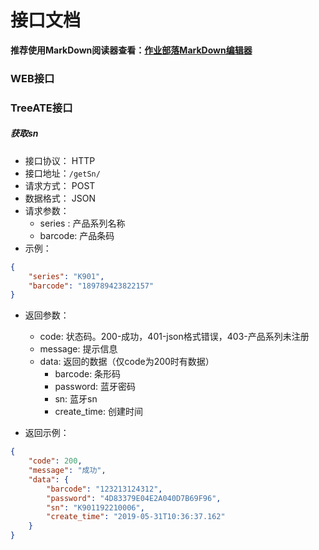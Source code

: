 # 接口文档
**推荐使用MarkDown阅读器查看：[作业部落MarkDown编辑器](https://www.zybuluo.com/mdeditor)**

### WEB接口


### TreeATE接口
##### 获取sn
- 接口协议： HTTP
- 接口地址：`/getSn/`
- 请求方式： POST
- 数据格式： JSON
- 请求参数： 
    - series : 产品系列名称
    - barcode: 产品条码 
- 示例：
```json
{
	"series": "K901",
	"barcode": "189789423822157"
}
```

- 返回参数：
    - code: 状态码。200-成功，401-json格式错误，403-产品系列未注册
    - message: 提示信息
    - data: 返回的数据（仅code为200时有数据）
        - barcode: 条形码
        - password: 蓝牙密码
        - sn: 蓝牙sn
        - create_time: 创建时间

- 返回示例：
```json
{
    "code": 200,
    "message": "成功",
    "data": {
        "barcode": "123213124312",
        "password": "4D83379E04E2A040D7B69F96",
        "sn": "K901192210006",
        "create_time": "2019-05-31T10:36:37.162"
    }
}
```
